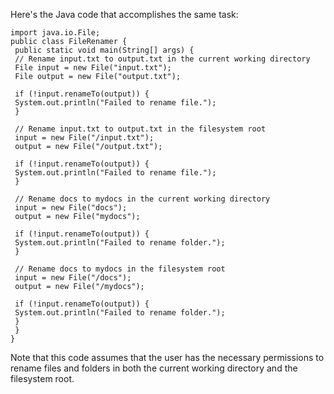 Here's the Java code that accomplishes the same task:
```
import java.io.File;
public class FileRenamer {
 public static void main(String[] args) {
 // Rename input.txt to output.txt in the current working directory
 File input = new File("input.txt");
 File output = new File("output.txt");
 
 if (!input.renameTo(output)) {
 System.out.println("Failed to rename file.");
 }
 
 // Rename input.txt to output.txt in the filesystem root
 input = new File("/input.txt");
 output = new File("/output.txt");
 
 if (!input.renameTo(output)) {
 System.out.println("Failed to rename file.");
 }
 
 // Rename docs to mydocs in the current working directory
 input = new File("docs");
 output = new File("mydocs");
 
 if (!input.renameTo(output)) {
 System.out.println("Failed to rename folder.");
 }
 
 // Rename docs to mydocs in the filesystem root
 input = new File("/docs");
 output = new File("/mydocs");
 
 if (!input.renameTo(output)) {
 System.out.println("Failed to rename folder.");
 }
 }
}
```
Note that this code assumes that the user has the necessary permissions to rename files and folders in both the current working directory and the filesystem root.

